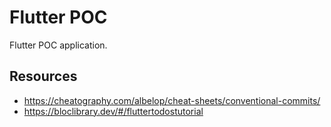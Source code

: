 # Flutter POC

Flutter POC application.

## Resources
- https://cheatography.com/albelop/cheat-sheets/conventional-commits/
- https://bloclibrary.dev/#/fluttertodostutorial
